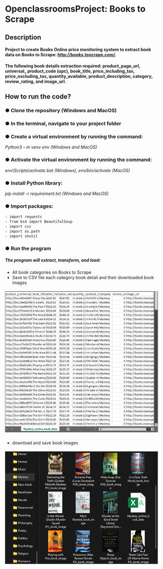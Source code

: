 # OpenclassroomsProject:  Books to Scrape

## **Description**
#### Project to create Books Online price monitoring system to extract book data on Books to Scrape: http://books.toscrape.com/.
#### The following book details extraction required: product_page_url, universal_ product_code (upc), book_title, price_including_tax, price_excluding_tax, quantity_available, product_description, category, review_rating, and image_url.

## **How to run the code?**
### ● Clone the repository (Windows and MacOS)
### ● In the terminal, navigate to your project folder

### ● Create a virtual environment by running the command:
  _Python3 – m venv env (Windows and MacOS)_  

### ● Activate the virtual environment by running the command:
_env\Scripts\activate.bat (Windows),
env/bin/activate (MacOS)_

### ● Install Python library:
_pip install -r requirement.txt (Windows and MacOS)_
### ● Import packages:
    - import requests
    - from bs4 import BeautifulSoup
    - import csv
    - import os.path
    - import shutil

### ● Run the program

##### The program will extract, transform, and load:
- All book categories on Books to Scrape
- Save to CSV file each category book detail and their downloaded book images
##### ***![Example of Mystery category’s CSV file](readme_image/Example_csvfile.png)***

- download and save book images
##### ***![Example of the Mystery category’s image](readme_image/Example_book_image.png)***
 

